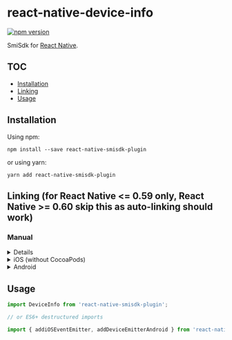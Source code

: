 <!-- markdownlint-disable MD024 MD034 MD033 -->
# react-native-device-info

[![npm version](https://badge.fury.io/js/react-native-smisdk-plugin.svg)](https://badge.fury.io/js/react-native-smisdk-plugin)

SmiSdk for [React Native](https://github.com/facebook/react-native).

## TOC

* [Installation](#installation)
* [Linking](#linking)
* [Usage](#usage)

## Installation

Using npm:

```shell
npm install --save react-native-smisdk-plugin
```

or using yarn:

```shell
yarn add react-native-smisdk-plugin
```

## Linking (for React Native <= 0.59 only, React Native >= 0.60 skip this as auto-linking should work)

### Manual
<details>
 Empty
</details>

<details>
    <summary>iOS (without CocoaPods)</summary>
    Empty
</details>

<details>
    <summary>Android</summary>
    Empty
</details>


</details>

## Usage

```js
import DeviceInfo from 'react-native-smisdk-plugin';

// or ES6+ destructured imports

import { addiOSEventEmitter, addDeviceEmitterAndroid } from 'react-native-smisdk-plugin';
```
